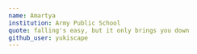 ```yaml
---
name: Amartya
institution: Army Public School 
quote: falling's easy, but it only brings you down
github_user: yukiscape
---
```

